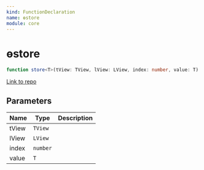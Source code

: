 ```yaml
---
kind: FunctionDeclaration
name: ɵstore
module: core
---
```


# ɵstore

```ts
function store<T>(tView: TView, lView: LView, index: number, value: T): void;
```

[Link to repo](https://github.com/timdeschryver/angular/blob/master/packages/core/src/render3/instructions/storage.ts#L14-L23)

## Parameters

| Name  | Type     | Description |
| ----- | -------- | ----------- |
| tView | `TView`  |             |
| lView | `LView`  |             |
| index | `number` |             |
| value | `T`      |             |
